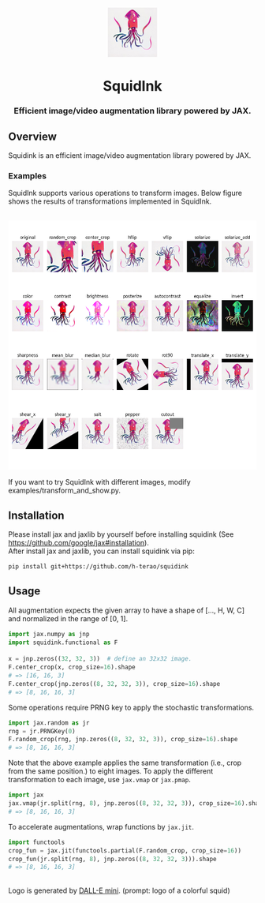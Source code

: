 <p align="center">
    <br>
    <img src="./figures/logo.png" height="100" width="100"/>
    <br>
</p>

<h1 align="center">SquidInk</h1>
<h3 align="center">Efficient image/video augmentation library powered by JAX.</h3>

## Overview
Squidink is an efficient image/video augmentation library powered by JAX.

### Examples

SquidInk supports various operations to transform images. Below figure shows the results of transformations implemented in SquidInk.

<p align="center">
    <br>
    <img src="./figures/demo.png"/>
    <br>
</p>
If you want to try SquidInk with different images, modify examples/transform_and_show.py.


## Installation

Please install jax and jaxlib by yourself before installing squidink (See https://github.com/google/jax#installation). <br>
After install jax and jaxlib, you can install squidink via pip:

```bash
pip install git+https://github.com/h-terao/squidink
```

## Usage
All augmentation expects the given array to have a shape of [..., H, W, C] and normalized in the range of [0, 1].

```python
import jax.numpy as jnp
import squidink.functional as F

x = jnp.zeros((32, 32, 3))  # define an 32x32 image.
F.center_crop(x, crop_size=16).shape
# => [16, 16, 3]
F.center_crop(jnp.zeros((8, 32, 32, 3)), crop_size=16).shape
# => [8, 16, 16, 3]
```

Some operations require PRNG key to apply the stochastic transformations.
```python
import jax.random as jr
rng = jr.PRNGKey(0)
F.random_crop(rng, jnp.zeros((8, 32, 32, 3)), crop_size=16).shape
# => [8, 16, 16, 3]
```

Note that the above example applies the same transformation (i.e., crop from the same position.) to eight images. To apply the different transformation to each image, use `jax.vmap` or `jax.pmap`.
```python
import jax
jax.vmap(jr.split(rng, 8), jnp.zeros((8, 32, 32, 3)), crop_size=16).shape
# => [8, 16, 16, 3]
```

To accelerate augmentations, wrap functions by `jax.jit`.
```python
import functools
crop_fun = jax.jit(functools.partial(F.random_crop, crop_size=16))
crop_fun(jr.split(rng, 8), jnp.zeros((8, 32, 32, 3))).shape
# => [8, 16, 16, 3]
```


<br>

<footer>
Logo is generated by <a target="_blank" href="https://huggingface.co/spaces/dalle-mini/dalle-mini">DALL-E mini</a>. (prompt: logo of a colorful squid)
</footer>